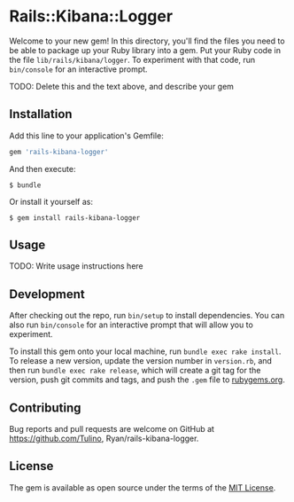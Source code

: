 # Rails::Kibana::Logger

Welcome to your new gem! In this directory, you'll find the files you need to be able to package up your Ruby library into a gem. Put your Ruby code in the file `lib/rails/kibana/logger`. To experiment with that code, run `bin/console` for an interactive prompt.

TODO: Delete this and the text above, and describe your gem

## Installation

Add this line to your application's Gemfile:

```ruby
gem 'rails-kibana-logger'
```

And then execute:

    $ bundle

Or install it yourself as:

    $ gem install rails-kibana-logger

## Usage

TODO: Write usage instructions here

## Development

After checking out the repo, run `bin/setup` to install dependencies. You can also run `bin/console` for an interactive prompt that will allow you to experiment.

To install this gem onto your local machine, run `bundle exec rake install`. To release a new version, update the version number in `version.rb`, and then run `bundle exec rake release`, which will create a git tag for the version, push git commits and tags, and push the `.gem` file to [rubygems.org](https://rubygems.org).

## Contributing

Bug reports and pull requests are welcome on GitHub at https://github.com/Tulino, Ryan/rails-kibana-logger.


## License

The gem is available as open source under the terms of the [MIT License](http://opensource.org/licenses/MIT).

